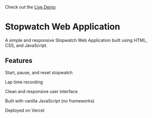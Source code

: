 Check out the [Live Demo](prodigy-intern-t2-stopwatch-web-application-vhy2q3hlx.vercel.app)
# Stopwatch Web Application
A simple and responsive Stopwatch Web Application built using HTML, CSS, and JavaScript.
## Features
Start, pause, and reset stopwatch

Lap time recording

Clean and responsive user interface

Built with vanilla JavaScript (no frameworks)

Deployed on Vercel
